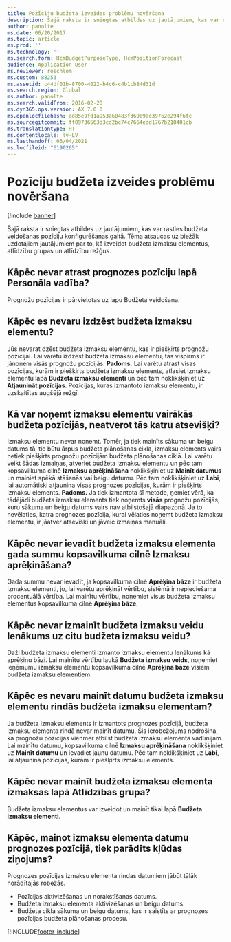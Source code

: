 ```yaml
---
title: Pozīciju budžeta izveides problēmu novēršana
description: Šajā raksta ir sniegtas atbildes uz jautājumiem, kas var rasties budžeta veidošanas pozīciju konfigurēšanas gaitā. Tēma atsaucas uz biežāk uzdotajiem jautājumiem par to, kā izveidot budžeta izmaksu elementus, atlīdzību grupas un atlīdzību režģus.
author: panolte
ms.date: 06/20/2017
ms.topic: article
ms.prod: ''
ms.technology: ''
ms.search.form: HcmBudgetPurposeType, HcmPositionForecast
audience: Application User
ms.reviewer: roschlom
ms.custom: 88253
ms.assetid: c44df01b-8700-4022-b4c6-c4b1cb84d31d
ms.search.region: Global
ms.author: panolte
ms.search.validFrom: 2016-02-28
ms.dyn365.ops.version: AX 7.0.0
ms.openlocfilehash: ed85e9fd1a953a60483f369e9ac39762e294f6fc
ms.sourcegitcommit: ff09736563d3cd2bc74c7664edd1767b218401cb
ms.translationtype: HT
ms.contentlocale: lv-LV
ms.lasthandoff: 06/04/2021
ms.locfileid: "6190265"
---
```

# <a name="position-budgeting-troubleshooting"></a>Pozīciju budžeta izveides problēmu novēršana

[!include [banner](../includes/banner.md)]

Šajā raksta ir sniegtas atbildes uz jautājumiem, kas var rasties budžeta veidošanas pozīciju konfigurēšanas gaitā. Tēma atsaucas uz biežāk uzdotajiem jautājumiem par to, kā izveidot budžeta izmaksu elementus, atlīdzību grupas un atlīdzību režģus. 

## <a name="why-cant-i-find-the-forecast-position-page-in-human-resources"></a>Kāpēc nevar atrast prognozes pozīciju lapā Personāla vadība?

Prognožu pozīcijas ir pārvietotas uz lapu Budžeta veidošana.

## <a name="why-cant-i-delete-a-budget-cost-element"></a>Kāpēc es nevaru izdzēst budžeta izmaksu elementu?
Jūs nevarat dzēst budžeta izmaksu elementu, kas ir piešķirts prognožu pozīcijai. Lai varētu izdzēst budžeta izmaksu elementu, tas vispirms ir jānoņem visās prognožu pozīcijās. **Padoms.** Lai varētu atrast visas pozīcijas, kurām ir piešķirts budžeta izmaksu elements, atlasiet izmaksu elementu lapā **Budžeta izmaksu elementi** un pēc tam noklikšķiniet uz **Atjaunināt pozīcijas**. Pozīcijas, kuras izmantoto izmaksu elementu, ir uzskaitītas augšējā režģī.

## <a name="how-can-i-remove-a-cost-element-from-multiple-forecast-positions-without-opening-each-one"></a>Kā var noņemt izmaksu elementu vairākās budžeta pozīcijās, neatverot tās katru atsevišķi?
Izmaksu elementu nevar noņemt. Tomēr, ja tiek mainīts sākuma un beigu datums tā, tie būtu ārpus budžeta plānošanas cikla, izmaksu elements vairs netiek piešķirts prognožu pozīcijām budžeta plānošanas ciklā. Lai varētu veikt šādas izmaiņas, atveriet budžeta izmaksu elementu un pēc tam kopsavilkuma cilnē **Izmaksu aprēķināšana** noklikšķiniet uz **Mainīt datumus** un mainiet spēkā stāšanās vai beigu datumu. Pēc tam noklikšķiniet uz **Labi**, lai automātiski atjaunina visas prognozes pozīcijas, kurām ir piešķirts izmaksu elements. **Padoms.** Ja tiek izmantota šī metode, ņemiet vērā, ka tādējādi budžeta izmaksu elements tiek noņemts **visās** prognožu pozīcijās, kuru sākuma un beigu datums vairs nav atbilstošajā diapazonā. Ja to nevēlaties, katra prognozes pozīcija, kurai vēlaties noņemt budžeta izmaksu elementu, ir jāatver atsevišķi un jāveic izmaiņas manuāli.

## <a name="why-cant-i-enter-an-annual-amount-on-the-cost-calculation-fasttab-for-the-budget-cost-element"></a>Kāpēc nevar ievadīt budžeta izmaksu elementa gada summu kopsavilkuma cilnē Izmaksu aprēķināšana?
Gada summu nevar ievadīt, ja kopsavilkuma cilnē **Aprēķina bāze** ir budžeta izmaksu elementi, jo, lai varētu aprēķināt vērtību, sistēmā ir nepieciešama procentuālā vērtība. Lai mainītu vērtību, noņemiet visus budžeta izmaksu elementus kopsavilkuma cilnē **Aprēķina bāze**.

## <a name="why-cant-i-change-the-budget-cost-type-from-earning-to-another-budget-cost-type"></a>Kāpēc nevar izmainīt budžeta izmaksu veidu Ienākums uz citu budžeta izmaksu veidu?
Daži budžeta izmaksu elementi izmanto izmaksu elementu Ienākums kā aprēķinu bāzi. Lai mainītu vērtību laukā **Budžeta izmaksu veids**, noņemiet ieņēmumu izmaksu elementu kopsavilkuma cilnē **Aprēķina bāze** visiem budžeta izmaksu elementiem.

## <a name="why-cant-i-change-the-date-on-budget-cost-element-lines-for-a-budget-cost-element"></a>Kāpēc es nevaru mainīt datumu budžeta izmaksu elementu rindās budžeta izmaksu elementam?
Ja budžeta izmaksu elements ir izmantots prognozes pozīcijā, budžeta izmaksu elementa rindā nevar mainīt datumu. Šis ierobežojums nodrošina, ka prognožu pozīcijas vienmēr atbilst budžeta izmaksu elementa vadlīnijām. Lai mainītu datumu, kopsavilkuma cilnē **Izmaksu aprēķināšana** noklikšķiniet uz **Mainīt datumu** un ievadiet jaunu datumu. Pēc tam noklikšķiniet uz **Labi**, lai atjaunina pozīcijas, kurām ir piešķirts izmaksu elements.

## <a name="why-cant-i-change-the-costs-for-a-budget-cost-element-on-the-compensation-group-page"></a>Kāpēc nevar mainīt budžeta izmaksu elementa izmaksas lapā Atlīdzības grupa?
Budžeta izmaksu elementus var izveidot un mainīt tikai lapā **Budžeta izmaksu elementi**.

## <a name="why-do-i-receive-an-error-message-when-i-change-the-dates-for-a-cost-element-on-a-forecast-position"></a>Kāpēc, mainot izmaksu elementa datumu prognozes pozīcijā, tiek parādīts kļūdas ziņojums?
Prognozes pozīcijas izmaksu elementa rindas datumiem jābūt tālāk norādītajās robežās.

-   Pozīcijas aktivizēšanas un norakstīšanas datums.
-   Budžeta izmaksu elementa aktivizēšanas un beigu datums.
-   Budžeta cikla sākuma un beigu datums, kas ir saistīts ar prognozes pozīcijas budžeta plānošanas procesu.






[!INCLUDE[footer-include](../../includes/footer-banner.md)]